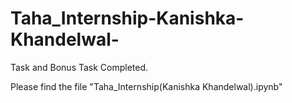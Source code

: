 # Taha_Internship-Kanishka-Khandelwal-

Task and Bonus Task Completed.

Please find the file "Taha_Internship(Kanishka Khandelwal).ipynb"
